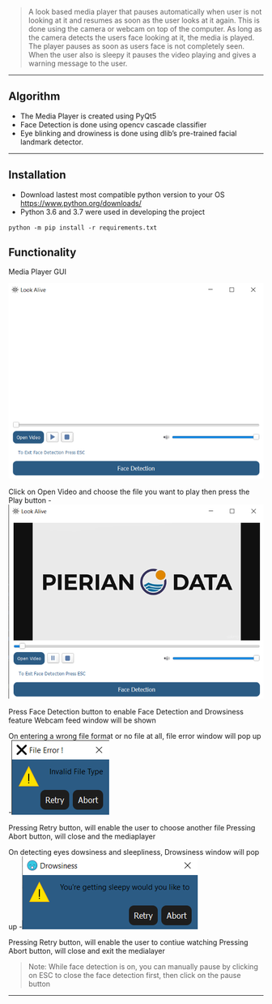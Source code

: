 >A look based media player that pauses automatically when user is not looking at it and resumes as soon as the user looks at it again.
This is done using the camera or webcam on top of the computer. As long as the camera detects the users face looking at it, the media is played. The player pauses as soon as users face is not completely seen. When the user also is sleepy it pauses the video playing and gives a warning message to the user. 

---
## Algorithm
- The Media Player is created using PyQt5
- Face Detection is done using opencv cascade classifier
- Eye blinking and drowiness is done using  dlib’s pre-trained facial landmark detector.

---
## Installation 
- Download lastest most compatible python version to your OS https://www.python.org/downloads/ 
- Python 3.6 and 3.7 were used in developing the project
```
python -m pip install -r requirements.txt
```

## Functionality
Media Player GUI


![alt text](https://github.com/AbdelrahmanElsherif/look-based-media-player/blob/master/Media_Player/Screenshot%20(178).png?raw=true)








Click on Open Video and choose the file you want to play then press the Play button 
-![alt text](https://github.com/AbdelrahmanElsherif/look-based-media-player/blob/master/Media_Player/Screenshot%20(179).png?raw=true)



Press Face Detection button to enable Face Detection and Drowsiness feature 
Webcam feed window will be shown 

On entering a wrong file format or no file at all, file error window will pop up 
-![alt text](https://github.com/AbdelrahmanElsherif/look-based-media-player/blob/master/Media_Player/Screenshot%20(181).png?raw=true)








Pressing Retry button, will enable the user to choose another file 
Pressing Abort button, will close and the mediaplayer 


On detecting eyes dowsiness and sleepliness, Drowsiness window will pop up 
-![alt text](https://github.com/AbdelrahmanElsherif/look-based-media-player/blob/master/Media_Player/Screenshot%20(182).png?raw=true)





Pressing Retry button, will enable the user to contiue watching 
Pressing Abort button, will close and exit the medialayer  



 
 > Note: While face detection is on, you can manually pause by clicking on ESC to close the face detection first, then click on the pause button
 
---
